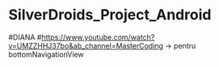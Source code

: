 # SilverDroids_Project_Android

#DIANA
#https://www.youtube.com/watch?v=UMZZHHJ37bo&ab_channel=MasterCoding -> pentru bottomNavigationView

